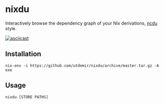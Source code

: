 # nixdu

Interactively browse the dependency graph of your Nix derivations, [ncdu]() style.

[![asciicast](https://asciinema.org/a/MPS11kUGkUrBYFCppLgHNe0wj.svg)](https://asciinema.org/a/MPS11kUGkUrBYFCppLgHNe0wj)

## Installation

```
nix-env -i https://github.com/utdemir/nixdu/archive/master.tar.gz -A exe
```

## Usage

```
nixdu [STORE PATHS]
```

